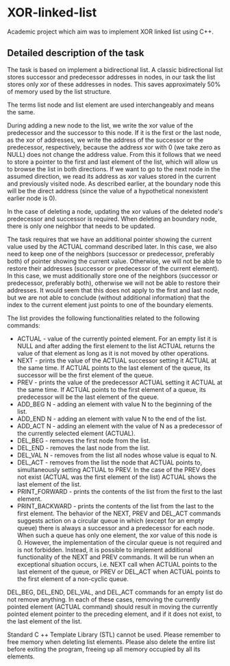# XOR-linked-list
Academic project which aim was to implement XOR linked list using C++.

## Detailed description of the task

The task is based on implement a bidirectional list. A classic bidirectional list stores successor and predecessor addresses in nodes, in our task the list stores only xor of these addresses in nodes. This saves approximately 50% of memory used by the list structure.

The terms list node and list element are used interchangeably and means the same.

During adding a new node to the list, we write the xor value of the predecessor and the successor to this node. If it is the first or the last node, as the xor of addresses, we write the address of the successor or the predecessor, respectively, because the address xor with 0 (we take zero as NULL) does not change the address value. From this it follows that we need to store a pointer to the first and last element of the list, which will allow us to browse the list in both directions. If we want to go to the next node in the assumed direction, we read its address as xor values stored in the current and previously visited node. As described earlier, at the boundary node this will be the direct address (since the value of a hypothetical nonexistent earlier node is 0).

In the case of deleting a node, updating the xor values of the deleted node's predecessor and successor is required. When deleting an boundary node, there is only one neighbor that needs to be updated.

The task requires that we have an additional pointer showing the current value used by the ACTUAL command described later. In this case, we also need to keep one of the neighbors (successor or predecessor, preferably both) of pointer showing the current value. Otherwise, we will not be able to restore their addresses (successor or predecessor of the current element). In this case, we must additionally store one of the neighbors (successor or predecessor, preferably both), otherwise we will not be able to restore their addresses. It would seem that this does not apply to the first and last node, but we are not able to conclude (without additional information) that the index to the current element just points to one of the boundary elements.

The list provides the following functionalities related to the following commands:

- ACTUAL - value of the currently pointed element. For an empty list it is NULL and after adding the first element to the list ACTUAL returns the value of that element as long as it is not moved by other operations.
- NEXT - prints the value of the ACTUAL successor setting it ACTUAL at the same time. If ACTUAL points to the last element of the queue, its successor will be the first element of the queue.
- PREV - prints the value of the predecessor ACTUAL setting it ACTUAL at the same time. If ACTUAL points to the first element of a queue, its predecessor will be the last element of the queue.
- ADD_BEG N - adding an element with value N to the beginning of the list.
- ADD_END N - adding an element with value N to the end of the list.
- ADD_ACT N - adding an element with the value of N as a predecessor of the currently selected element (ACTUAL).
- DEL_BEG - removes the first node from the list.
- DEL_END - removes the last node from the list.
- DEL_VAL N - removes from the list all nodes whose value is equal to N.
- DEL_ACT - removes from the list the node that ACTUAL points to, simultaneously setting ACTUAL to PREV. In the case of the PREV does not exist (ACTUAL was the first element of  the list) ACTUAL shows the last element of the list.
- PRINT_FORWARD - prints the contents of the list from the first to the last element.
- PRINT_BACKWARD - prints the contents of the list from the last to the first element.
The behavior of the NEXT, PREV and DEL_ACT commands suggests action on a circular queue in which (except for an empty queue) there is always a successor and a predecessor for each node. When such a queue has only one element, the xor value of this node is 0. However, the implementation of the circular queue is not required and is not forbidden. Instead, it is possible to implement additional functionality of the NEXT and PREV commands. It will be run when an exceptional situation occurs, i.e. NEXT call when ACTUAL points to the last element of the queue, or PREV or DEL_ACT when ACTUAL points to the first element of a non-cyclic queue.

DEL_BEG, DEL_END, DEL_VAL, and DEL_ACT commands for an empty list do not remove anything. In each of these cases, removing the currently pointed element (ACTUAL command) should result in moving the currently pointed element pointer to the preceding element, and if it does not exist, to the last element of the list.

Standard C ++ Template Library (STL) cannot be used. Please remember to free memory when deleting list elements. Please also delete the entire list before exiting the program, freeing up all memory occupied by all its elements.
